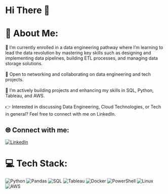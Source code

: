 # Hi There 👋

# 💫 About Me:
🔭 I’m currently enrolled in a data engineering pathway where I’m learning to lead the data revolution by mastering key skills such as designing and implementing data pipelines, building ETL processes, and managing data storage solutions.<br><br>
🤝 Open to networking and collaborating on data engineering and tech projects.<br><br>
🌱 I’m actively building projects and enhancing my skills in SQL, Python, Tableau, and AWS.<br><br>
👉 Interested in discussing Data Engineering, Cloud Technologies, or Tech in general? Feel free to connect with me on LinkedIn.<br>

## 🌐 Connect with me:
[![LinkedIn](https://img.shields.io/badge/LinkedIn-%230077B5.svg?logo=linkedin&logoColor=white)](https://linkedin.com/in/abdirahman-qorane-36189a182) 

# 💻 Tech Stack:
![Python](https://img.shields.io/badge/python-3670A0?style=for-the-badge&logo=python&logoColor=ffdd54)
![Pandas](https://img.shields.io/badge/pandas-%23150458.svg?style=for-the-badge&logo=pandas&logoColor=white)
![SQL](https://img.shields.io/badge/SQL-%230074D1.svg?style=for-the-badge&logo=Microsoft-SQL-Server&logoColor=white) 
![Tableau](https://img.shields.io/badge/Tableau-E97627?style=for-the-badge&logo=Tableau&logoColor=white) 
![Docker](https://img.shields.io/badge/Docker-%230db7ed.svg?style=for-the-badge&logo=docker&logoColor=white) 
![PowerShell](https://img.shields.io/badge/PowerShell-%235391FE.svg?style=for-the-badge&logo=powershell&logoColor=white) 
![Linux](https://img.shields.io/badge/Linux-%23FCC624.svg?style=for-the-badge&logo=linux&logoColor=black) 
![AWS](https://img.shields.io/badge/AWS-%23FF9900.svg?style=for-the-badge&logo=amazon-aws&logoColor=white)


